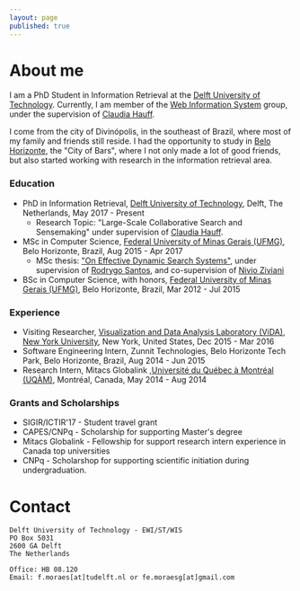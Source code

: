 ```yaml
---
layout: page
published: true
---
```


# About me

I am a PhD Student in Information Retrieval at the [Delft University of Technology](http://tudelft.nl). Currently, I am member of the [Web Information System](http://wis.ewi.tudelft.nl) group, under the supervision of [Claudia Hauff](http://chauff.github.io). 

I come from the city of Divinópolis, in the southeast of Brazil, where most of my family and friends still reside. 
I had the opportunity to study in [Belo Horizonte](http://www.nytimes.com/2007/10/28/travel/28next.html), the "City of Bars", where I not only made a lot of good friends, but also started working with research in the information retrieval area. 


### Education

* PhD in Information Retrieval, [Delft University of Technology](http://tudelft.nl), Delft, The Netherlands, May 2017 - Present
    * Research Topic: "Large-Scale Collaborative Search and Sensemaking" under supervision of [Claudia Hauff](http://chauff.github.io).
* MSc in Computer Science, [Federal University of Minas Gerais (UFMG)](http://ufmg.br), Belo Horizonte, Brazil, Aug 2015 - Apr 2017
    * MSc thesis: ["On Effective Dynamic Search Systems"](https://www.dcc.ufmg.br/pos/cursos/defesas/2069M.PDF), under supervision of [Rodrygo Santos](http://www.dcc.ufmg.br/~rodrygo), and co-supervision of  [Nivio Ziviani](http://www.dcc.ufmg.br/~nivio)
* BSc in Computer Science, with honors, [Federal University of Minas Gerais (UFMG)](http://ufmg.br), Belo Horizonte, Brazil, Mar 2012 - Jul 2015


### Experience

- Visiting Researcher, [Visualization and Data Analysis Laboratory (ViDA)](http://vida-nyu.github.io/), [New York University](http://nyu.edu), New York, United States, Dec 2015 - Mar 2016
- Software Engineering Intern, Zunnit Technologies, Belo Horizonte Tech Park, Belo Horizonte, Brazil, Aug 2014 - Jun 2015
- Research Intern, Mitacs Globalink ,[Université du Québec à Montréal (UQÀM)](http://uqam.ca), Montréal, Canada, May 2014 - Aug 2014

### Grants and Scholarships

- SIGIR/ICTIR'17 - Student travel grant
- CAPES/CNPq - Scholarship for supporting Master's degree
- Mitacs Globalink - Fellowship for support research intern experience in Canada top universities
- CNPq - Scholarshop for supporting scientific initiation during undergraduation.

# Contact

```
Delft University of Technology - EWI/ST/WIS
PO Box 5031
2600 GA Delft
The Netherlands

Office: HB 08.120
Email: f.moraes[at]tudelft.nl or fe.moraesg[at]gmail.com
```
